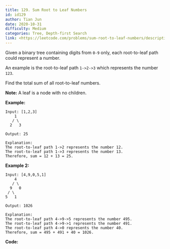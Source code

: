 ```yaml
---
title: 129. Sum Root to Leaf Numbers
id: id129
author: Tian Jun
date: 2020-10-31
difficulty: Medium
categories: Tree, Depth-first Search
link: <https://leetcode.com/problems/sum-root-to-leaf-numbers/description/>
---
```


Given a binary tree containing digits from `0-9` only, each root-to-leaf path
could represent a number.

An example is the root-to-leaf path `1->2->3` which represents the number
`123`.

Find the total sum of all root-to-leaf numbers.

**Note:**  A leaf is a node with no children.

**Example:**
            
	Input: [1,2,3]        1       / \      2   3    
	Output: 25    
	Explanation:    The root-to-leaf path 1->2 represents the number 12.    The root-to-leaf path 1->3 represents the number 13.    Therefore, sum = 12 + 13 = 25.

**Example 2:**
            
	Input: [4,9,0,5,1]        4       / \      9   0     / \    5   1    
	Output: 1026    
	Explanation:    The root-to-leaf path 4->9->5 represents the number 495.    The root-to-leaf path 4->9->1 represents the number 491.    The root-to-leaf path 4->0 represents the number 40.    Therefore, sum = 495 + 491 + 40 = 1026.


**Code:**
